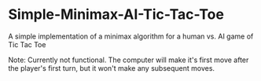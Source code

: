 # Simple-Minimax-AI-Tic-Tac-Toe
A simple implementation of a minimax algorithm for a human vs. AI game of Tic Tac Toe

Note: Currently not functional. The computer will make it's first move after the player's first turn, but it won't make any subsequent moves.
